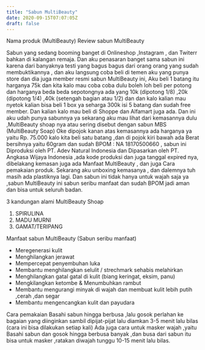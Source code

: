 ```yaml
---
title: "Sabun MultiBeauty"
date: 2020-09-15T07:07:05Z
draft: false
---
```


Nama produk (MultiBeauty)
Review sabun MultiBeauty

Sabun yang sedang booming banget di Onlineshop ,Instagram , dan Twiterr bahkan di kalangan remaja. Dan aku penasaran banget sama sabun ini karena dari banyaknya testi yang bagus bagus dari orang orang yang sudah membuktikannya , dan aku langsung coba beli di temen aku yang punya store dan dia juga member resmi sabun MultiBeauty ini, Aku beli 1 batang itu harganya 75k dan kita kalo mau coba coba dulu boleh loh beli per potong dan harganya beda beda sepotongnya ada yang 10k (dipotong 1/8) ,20k (dipotong 1/4) ,40k (setengah bagian atau 1/2) dan dan kalo kalian mau nyetok kalian bisa beli 1 box ya seharga 300k isi 5 batang dan sudah free member. Dan kalian kalo mau beli di Shoppe dan Alfamart juga ada.
Dan ini aku udah punya sabunnya ya sekarang aku mau lihat dari kemasannya dulu ,MultiBeauty shoap nya atau sering disebut dengan sabun MBS (MultiBeauty Soap) 
Oke dipojok kanan atas kemasannya ada harganya ya yaitu Rp. 75.000 kalo kita beli satu batang ,dan di pojok kiri bawah ada Berat bersihnya yaitu 60gram dan sudah BPOM : NA 18170500660 , sabun ini Diproduksi oleh PT. Adev Natural Indonesia dan Dipasarkan oleh PT. Angkasa Wijaya Indonesia ,ada kode produksi dan juga tanggal expired nya, dibelakang kemasan juga ada Manfaat MultiBeauty , dan juga Cara pemakaian produk. Sekarang aku unboxing kemasanya , dan dalemnya tuh masih ada plastiknya lagi. Dan sabun ini tidak hanya untuk wajah saja ya ,sabun MultiBeauty ini sabun seribu manfaat dan sudah BPOM jadi aman dan bisa untuk seluruh badan.

3 kandungan alami MultiBeauty Shoap
1. SPIRULINA
2. MADU MURNI
3. GAMAT/TERIPANG

Manfaat sabun MultiBeauty (Sabun seribu manfaat)
- Meregenerasi kulit
- Menghilangkan jerawat
- Mempercepat penyembuhan luka
- Membantu menghilangkan selulit / strechmark sehabis melahirkan
- Menghilangkan gatal gatal di kulit (biang keringat, eksim, panu)
- Mengkilangkan ketombe & Menumbuhkan rambut
- Membantu mengurangi minyak di wajah dan membuat kulit lebih putih ,cerah ,dan segar
- Membantu mengencangkan kulit dan payudara

Cara pemakaian
Basahi sabun hingga berbusa ,lalu gosok perlahan ke bagaian yang diinginkan sambil dipijat-pijat lalu diamkan 3-5 menit lalu bilas (cara ini bisa dilakukan setiap kali) Ada juga cara untuk masker wajah ,yaitu
Basahi sabun  dan gosok hingga berbusa banyak ,dan busa dari sabun itu bisa untuk masker ,ratakan diwajah tunggu 10-15 menit lalu bilas.